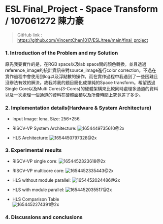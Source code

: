 # ESL Final_Project - Space Transform / 107061272 陳力豪
> GitHub link : https://github.com/VincentChen1017/ESL/tree/main/final_project

### 1. Introduction of the Problem and my Solution
  原先我要實作的是，在RGB space以及lab space間的顏色轉換，並且透過reference_image的統計資訊來對source_image進行color correction。不過在實作過程中會使用到log以及浮點數的操作，而在實作過程中我遇到了一些困難且沒辦法有效的解決，故我將我的題目簡化成單純的Space transform。希望透過Single Core以及Multi Cores(3-Cores)的硬體架構來比較同時處理多通道的資料以及一次處理一個通道的資料在硬體面積以及所費時間上究竟差了多少。

### 2. Implementation details(Hardware & System Architecture)

* Input Image: lena, Size: 256*256.

* RISCV-VP System Architecture:
![1654449735610@2x](https://user-images.githubusercontent.com/98183102/172063138-1d02ffe6-409e-496b-85cb-5ae42281708e.jpg)


* HLS Architecture:
![1654450797328@2x](https://user-images.githubusercontent.com/98183102/172063189-65e5c76e-e80c-4377-a74e-a9d001fa3438.jpg)




### 3. Experimental results

* RISCV-VP single core:
![1654452323618@2x](https://user-images.githubusercontent.com/98183102/172064177-b1ed2681-f8fb-4144-bcf8-372c863be45c.jpg)

* RISCV-VP multicore core:
![1654452335443@2x](https://user-images.githubusercontent.com/98183102/172064185-a5ec9271-a610-4467-bf25-b2c57ef8a7c2.jpg)

* HLS without module parallel:
![1654452024486@2x](https://user-images.githubusercontent.com/98183102/172064277-cd8f4b66-1e68-4739-89a5-a426590a7862.jpg)

* HLS with module parallel:
![1654452035517@2x](https://user-images.githubusercontent.com/98183102/172064299-99fc7b26-ecc5-40b6-a85b-cb822f234adc.jpg)

* HLS Comparison Table   
![1654452274391@2x](https://user-images.githubusercontent.com/98183102/172064360-121bd7fb-4d10-4b08-92dc-e6e1bbbeebb7.jpg)







### 4. Discussions and conclusions



